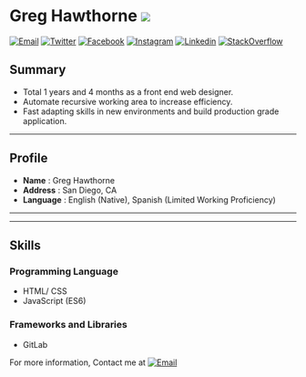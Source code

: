 # Greg Hawthorne ![](https://img.shields.io/badge/looking__for__creative_opportunities-true-brightgreen.svg)

<a href="mailto:ghawthorne@me.com">![Email](https://img.shields.io/badge/email-ghawthorne@me.com-ea4335.svg)</a>
<a href="https://twitter.com/gshawthorne">![Twitter](https://img.shields.io/badge/twitter-@gshawthorne-1da1f2.svg)</a>
<a href="https://fb.com/gregory.hawthorne.1">![Facebook](https://img.shields.io/badge/facebook-greghawthorne-3b5998.svg)</a>
<a href="https://instagram.com/greghawthorne/">![Instagram](https://img.shields.io/badge/instagram-@greghawthorne-e1306c.svg)</a>
<a href="https://kr.linkedin.com/in/greg-hawthorne-9a568012/">![Linkedin](https://img.shields.io/badge/linkedin-greghawthorne-0077b5.svg)</a>
<a href="https://stackoverflow.com/users/11357307/greg-hawthorne">![StackOverflow](https://img.shields.io/badge/stackoverflow-greghawthorne-FF8C00.svg)</a>


## Summary
- Total 1 years and 4 months as a front end web designer.
- Automate recursive working area to increase efficiency.
- Fast adapting skills in new environments and build production grade application.

----

## Profile
* **Name** : Greg Hawthorne
* **Address** : San Diego, CA
* **Language** :  English (Native), Spanish (Limited Working Proficiency)

----
----

## Skills

### Programming Language
- HTML/ CSS
- JavaScript (ES6)

### Frameworks and Libraries
- GitLab 




For more information, Contact me at <a href="mailto:ghawthorne@me.com">![Email](https://img.shields.io/badge/email-ghawthorne@me.com-ea4335.svg)</a>
